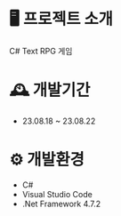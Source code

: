 # 🖥️ 프로젝트 소개
C# Text RPG 게임
<br>

# 🕰️ 개발기간
* 23.08.18 ~ 23.08.22

# ⚙️ 개발환경
* C#
* Visual Studio Code
* .Net Framework 4.7.2
